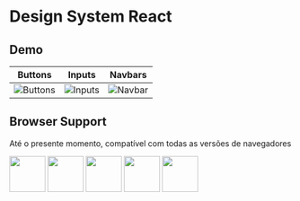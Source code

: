 # Design System React


## Demo

| Buttons | Inputs | Navbars  |
| --- | --- | ---  |
| ![Buttons](https://github.com/creativetimofficial/public-assets/blob/master/argon-design-system-react/buttons.png?raw=true) | ![Inputs](https://github.com/creativetimofficial/public-assets/blob/master/argon-design-system-react/inputs.png?raw=true)  | ![Navbar](https://github.com/creativetimofficial/public-assets/blob/master/argon-design-system-react/navbars.png?raw=true)

## Browser Support

Até o presente momento, compatível com todas as versões de navegadores

<img src="https://github.com/creativetimofficial/public-assets/blob/master/logos/chrome-logo.png?raw=true" width="64" height="64"> <img src="https://raw.githubusercontent.com/creativetimofficial/public-assets/master/logos/firefox-logo.png" width="64" height="64"> <img src="https://raw.githubusercontent.com/creativetimofficial/public-assets/master/logos/edge-logo.png" width="64" height="64"> <img src="https://raw.githubusercontent.com/creativetimofficial/public-assets/master/logos/safari-logo.png" width="64" height="64"> <img src="https://raw.githubusercontent.com/creativetimofficial/public-assets/master/logos/opera-logo.png" width="64" height="64">

